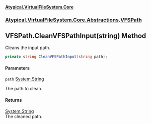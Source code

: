#### [Atypical.VirtualFileSystem.Core](Atypical.VirtualFileSystem.Core.md 'Atypical.VirtualFileSystem.Core')
### [Atypical.VirtualFileSystem.Core.Abstractions](Atypical.VirtualFileSystem.Core.Abstractions.md 'Atypical.VirtualFileSystem.Core.Abstractions').[VFSPath](Atypical.VirtualFileSystem.Core.Abstractions.VFSPath.md 'Atypical.VirtualFileSystem.Core.Abstractions.VFSPath')

## VFSPath.CleanVFSPathInput(string) Method

Cleans the input path.

```csharp
private string CleanVFSPathInput(string path);
```
#### Parameters

<a name='Atypical.VirtualFileSystem.Core.Abstractions.VFSPath.CleanVFSPathInput(string).path'></a>

`path` [System.String](https://docs.microsoft.com/en-us/dotnet/api/System.String 'System.String')

The path to clean.

#### Returns
[System.String](https://docs.microsoft.com/en-us/dotnet/api/System.String 'System.String')  
The cleaned path.